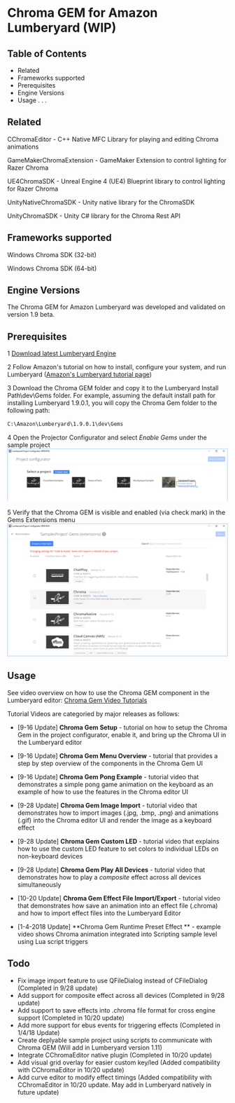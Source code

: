 # Chroma GEM for Amazon Lumberyard (WIP)

## Table of Contents

- Related
- Frameworks supported
- Prerequisites
- Engine Versions
- Usage
.
.
.

## Related

CChromaEditor - C++ Native MFC Library for playing and editing Chroma animations

GameMakerChromaExtension - GameMaker Extension to control lighting for Razer Chroma

UE4ChromaSDK - Unreal Engine 4 (UE4) Blueprint library to control lighting for Razer Chroma

UnityNativeChromaSDK - Unity native library for the ChromaSDK

UnityChromaSDK - Unity C# library for the Chroma Rest API


## Frameworks supported

Windows Chroma SDK (32-bit) 

Windows Chroma SDK (64-bit)

## Engine Versions

The Chroma GEM for Amazon Lumberyard was developed and validated on version 1.9 beta. 

## Prerequisites
1 [Download latest Lumberyard Engine][lmb-download] 

2 Follow Amazon's tutorial on how to install, configure your system, and run Lumberyard ([Amazon's Lumberyard tutorial page][lmbtut])

3 Download the Chroma GEM folder and copy it to the Lumberyard Install Path\dev\Gems folder. For example, assuming the default install path for installing Lumberyard 1.9.0.1, you will copy the Chroma Gem folder to the following path:
```sh
C:\Amazon\Lumberyard\1.9.0.1\dev\Gems
```
4 Open the Projector Configurator and select *Enable Gems* under the sample project
![](Images/ProjectConfig.png?raw=true)

5 Verify that the Chroma GEM is visible and enabled (via check mark) in the Gems Extensions menu
![](Images/ProjectConfigChromaGem.png?raw=true)


## Usage
See video overview on how to use the Chroma GEM component in the Lumberyard editor: [Chroma Gem Video Tutorials][chroma-vids] 

Tutorial Videos are categoried by major releases as follows:
- [9-16 Update] **Chroma Gem Setup** - tutorial on how to setup the Chroma Gem in the project configurator, enable it, and bring up the Chroma UI in the Lumberyard editor
- [9-16 Update] **Chroma Gem Menu Overview** - tutorial that provides a step by step overview of the components in the Chroma Gem UI
- [9-16 Update] **Chroma Gem Pong Example** - tutorial video that demonstrates a simple pong game animation on the keyboard as an example of how to use the features in the Chroma editor UI

- [9-28 Update] **Chroma Gem Image Import** - tutorial video that demonstrates how to import images (.jpg, .bmp, .png) and animations (.gif) into the Chroma editor UI and render the image as a keyboard effect
- [9-28 Update] **Chroma Gem Custom LED** - tutorial video that explains how to use the custom LED feature to set colors to individual LEDs on non-keyboard devices
- [9-28 Update] **Chroma Gem Play All Devices** - tutorial video that demonstrates how to play a *composite* effect across all devices simultaneously

- [10-20 Update] **Chroma Gem Effect File Import/Export** - tutorial video that demonstrates how save an animation into an effect file (.chroma) and how to import effect files into the Lumberyard Editor

- [1-4-2018 Update] **Chroma Gem Runtime Preset Effect ** - example video shows Chroma animation integrated into Scripting sample level using Lua script triggers  

## Todo
- Fix image import feature to use QFileDialog instead of CFileDialog (Completed in 9/28 update)
- Add support for composite effect across all devices (Completed in 9/28 update)
- Add support to save effects into .chroma file format for cross engine support (Completed in 10/20 update)
- Add more support for ebus events for triggering effects (Completed in 1/4/18 Update)
- Create deplyable sample project using scripts to communicate with Chroma GEM (Will add in Lumberyard version 1.11)
- Integrate CChromaEditor native plugin (Completed in 10/20 update)
- Add visual grid overlay for easier custom key/led (Added compatibility with CChromaEditor in 10/20 update)
- Add curve editor to modify effect timings (Added compatibility with CChromaEditor in 10/20 update. May add in Lumberyard natively in future update)

[//]: #
[lmbtut]: https://gamedev.amazon.com/forums/tutorials
[lmb-download]: https://aws.amazon.com/lumberyard/downloads/
[chroma-vids]: https://www.dropbox.com/sh/fpc2cyx43rqkezf/AABejHkC74H0Bk_v1p_cSWFLa?dl=0
